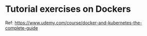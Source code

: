 # Tutorial exercises on Dockers
Ref: https://www.udemy.com/course/docker-and-kubernetes-the-complete-guide
